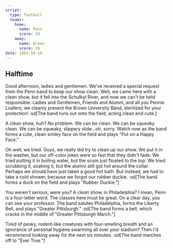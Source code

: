 ```yaml
---
script:
  type: football
  teams:
    home:
      name: Penn
      score: 24
    away:
      name: Brown
      score: 26
date: 1981-10-10
---
```


## Halftime

Good afternoon, ladies and gentlemen. We've received a special request from the Penn band to keep our show clean. Well, we came here with a clean show, but it fell into the Schulkyl River, and now we can't be held responsible. Ladies and Gentlemen, Friends and Alumni, and all you Pennie Loafers, we cleanly present the Brown University Band, sterilized for your protection! :sd[The band runs out onto the field, acting clean and cute.]

A clean show, huh? No problem. We can be clean. We can be _squeaky_ clean. We can be squeaky, slippery slide...oh, sorry. Watch now as the band forms a cute, clean smiley face on the field and plays "Put on a Happy Face."

Oh well, we tried. Guys, we really did try to clean up our show. We put it in the washer, but our off-color jokes were so fast that they didn't fade. We tried putting it in boiling water, but the scum just floated to the top. We tried scrubbing it, soaking it, but the alumni still got hot around the collar. Perhaps we should have just taken a good hot bath. But instead, we had to take a cold shower, because we forgot our rubber duckie. :sd[The band forms a duck on the field and plays "Rubber Duckie."]

You weren't serious, were you? A _clean_ show, in Philadelphia? I mean, Penn is a four-letter word. The classes here must be great. On a clear day, you can see your professor. The band salutes Philadelphia, forms the Liberty Bell, and plays "Greater Pittsburgh." :sd[The band forms a bell, which cracks in the middle of "Greater Pittsburgh March."]

Tired of pesky, rodent-like creatures with four-smelling breath and an ignorance of personal hygiene swarming all over _your_ stadium? Then I'd recommend looking away for the next six minutes. :sd[The band marches off to "Ever True."]
